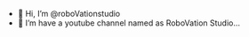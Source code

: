 - 👋 Hi, I’m @roboVationstudio
- 👀 I’m have a youtube channel named as RoboVation Studio...


<!---
roboVationstudio/roboVationstudio is a ✨ special ✨ repository because its `README.md` (this file) appears on your GitHub profile.
You can click the Preview link to take a look at your changes.
--->
